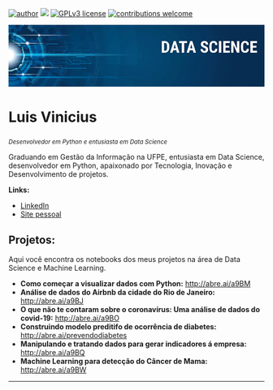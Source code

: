 [![author](https://img.shields.io/badge/author-LuisVinicius-red.svg)](https://www.linkedin.com/in/luislauriano/) [![](https://img.shields.io/badge/python-3.7+-blue.svg)](https://www.python.org/downloads/release/python-365/) [![GPLv3 license](https://img.shields.io/badge/License-GPLv3-blue.svg)](http://perso.crans.org/besson/LICENSE.html) [![contributions welcome](https://img.shields.io/badge/contributions-welcome-brightgreen.svg?style=flat)](https://github.com/luislauriano/data_science)

<p align="center">
  <img src="Img/banner.png" >
</p>

# Luis Vinicius
<sub>*Desenvolvedor em Python e entusiasta em Data Science*</sub>

Graduando em Gestão da Informação na UFPE, entusiasta em Data Science, desenvolvedor em Python, apaixonado por Tecnologia, Inovação e Desenvolvimento de projetos.

**Links:**

* [LinkedIn](https://www.linkedin.com/in/luislauriano)
* [Site pessoal](http://luisvinicius.epizy.com/)



## Projetos:

Aqui você encontra os notebooks dos meus projetos na área de Data Science e Machine Learning.
                                                                                                                                                         
* **Como começar a visualizar dados com Python:** http://abre.ai/a9BM
* **Análise de dados do Airbnb da cidade do Rio de Janeiro:** http://abre.ai/a9BJ
* **O que não te contaram sobre o coronavírus: Uma análise de dados do covid-19:** http://abre.ai/a9BO
* **Construindo modelo preditifo de ocorrência de diabetes:** http://abre.ai/prevendodiabetes
* **Manipulando e tratando dados para gerar indicadores á empresa:** http://abre.ai/a9BQ
* **Machine Learning para detecção do Câncer de Mama:**  http://abre.ai/a9BW
---
